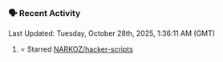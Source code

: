 ### 🗣 Recent Activity

<!--RECENT_ACTIVITY:last_update-->
Last Updated: Tuesday, October 28th, 2025, 1:36:11 AM (GMT)
<!--RECENT_ACTIVITY:last_update_end-->
<!--RECENT_ACTIVITY:start-->
1. ⭐ Starred [NARKOZ/hacker-scripts](https://github.com/NARKOZ/hacker-scripts)<br>
<!--RECENT_ACTIVITY:end-->

